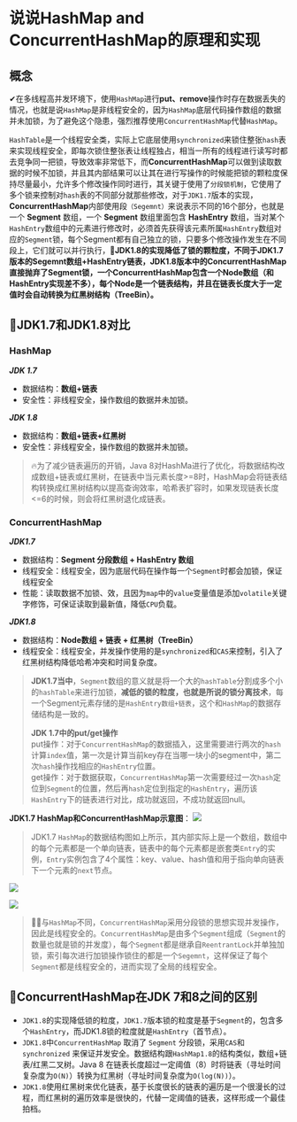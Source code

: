 # 说说HashMap and ConcurrentHashMap的原理和实现
概念
--

✔在多线程高并发环境下，使用`HashMap`进行**put、remove**操作时存在数据丢失的情况，也就是说`HashMap`是非线程安全的，因为`HashMap`底层代码操作数组的数据并未加锁，为了避免这个隐患，强烈推荐使用`ConcurrentHashMap`代替`HashMap`。

`HashTable`是一个线程安全类，实际上它底层使用`synchronized`来锁住整张`hash`表来实现线程安全，即每次锁住整张表让线程独占，相当一所有的线程进行读写时都去竞争同一把锁，导致效率非常低下，而**ConcurrentHashMap**可以做到读取数据的时候不加锁，并且其内部结果可以让其在进行写操作的时候能把锁的颗粒度保持尽量最小，允许多个修改操作同时进行，其关键于使用了`分段锁机制`，它使用了多个锁来控制对`hash`表的不同部分就那些修改，对于`JDK1.7`版本的实现，**ConcurrentHashMap**内部使用段`（Segemnt）`来说表示不同的16个部分，也就是一个 **Segment** 数组，一个 **Segment** 数组里面包含 **HashEntry** 数组，当对某个 `HashEntry`数组中的元素进行修改时，必须首先获得该元素所属`HashEntry`数组对应的`Segment`锁，每个Segment都有自己独立的锁，只要多个修改操作发生在不同段上，它们就可以并行执行，👏**JDK1.8的实现降低了锁的颗粒度，不同于JDK1.7版本的Segemnt数组+HashEntry链表，JDK1.8版本中的ConcurrentHashMap直接抛弃了Segment锁，一个ConcurrentHashMap包含一个Node数组（和HashEntry实现差不多），每个Node是一个链表结构，并且在链表长度大于一定值时会自动转换为红黑树结构（TreeBin）。** 

🌈JDK1.7和JDK1.8对比
-----------------

### HashMap

_**JDK 1.7**_

*   数据结构：**数组+链表**
*   安全性：非线程安全，操作数组的数据并未加锁。

_**JDK 1.8**_

*   数据结构：**数组+链表+红黑树**
*   安全性：非线程安全，操作数组的数据并未加锁。

> 🔥为了减少链表遍历的开销，Java 8对HashMa进行了优化，将数据结构改成数组+链表或红黑树，在链表中当元素长度>=8时，HashMap会将链表结构转换成红黑树结构以提高查询效率，哈希表扩容时，如果发现链表长度<=6的时候，则会将红黑树退化成链表。

### ConcurrentHashMap

_**JDK1.7**_

*   数据结构：**Segment 分段数组 + HashEntry 数组**
*   线程安全：线程安全，因为底层代码在操作每一个`Segment`时都会加锁，保证线程安全
*   性能：读取数据不加锁、效，且因为`map`中的`value`变量值是添加`volatile`关键字修饰，可保证读取到最新值，降低`CPU`负载。

_**JDK1.8**_

*   数据结构：**Node数组 + 链表 + 红黑树（TreeBin）**
*   线程安全：线程安全，并发操作使用的是`synchronized`和`CAS`来控制，引入了红黑树结构降低哈希冲突和时间复杂度。

> **JDK1.7当中**，`Segment`数组的意义就是将一个大的`hashTable`分割成多个小的`hashTable`来进行加锁，**减低的锁的粒度，也就是所说的锁分离技术**，每一个Segment元素存储的是`HashEntry数组+链表`，这个和`HashMap`的数据存储结构是一致的。
> 
> **JDK 1.7中的put/get操作**  
> put操作：对于`ConcurrentHashMap`的数据插入，这里需要进行两次的`hash`计算`index`值，第一次是计算当前key存在当哪一块小的segment中，第二次`hash`操作找相应的`HashEntry`位置。  
> get操作：对于数据获取，`ConcurrentHashMap`第一次需要经过一次`hash`定位到`Segment`的位置，然后再`hash`定位到指定的`HashEntry`，遍历该`HashEntry`下的链表进行对比，成功就返回，不成功就返回null。

**JDK1.7 HashMap和ConcurrentHashMap示意图**： ![](https://p3-juejin.byteimg.com/tos-cn-i-k3u1fbpfcp/acf1cacf706e463aa372d24fab9a7c7d~tplv-k3u1fbpfcp-zoom-in-crop-mark:1512:0:0:0.awebp?)

> JDK1.7 `HashMap`的数据结构图如上所示，其内部实际上是一个数组，数组中的每个元素都是一个单向链表，链表中的每个元素都是嵌套类`Entry`的实例，`Entry`实例包含了4个属性：key、value、hash值和用于指向单向链表下一个元素的`next`节点。

![](https://p6-juejin.byteimg.com/tos-cn-i-k3u1fbpfcp/96520e245dee44bca576bed407feffcb~tplv-k3u1fbpfcp-zoom-in-crop-mark:1512:0:0:0.awebp?)

![](https://p1-juejin.byteimg.com/tos-cn-i-k3u1fbpfcp/9041fdea84874b50825c11ae86ac3493~tplv-k3u1fbpfcp-zoom-in-crop-mark:1512:0:0:0.awebp?)

> 🙋‍♂️与`HashMap`不同，`ConcurrentHashMap`采用分段锁的思想实现并发操作，因此是线程安全的。`ConcurrentHashMap`是由多个`Segment`组成（`Segment`的数量也就是锁的并发度），每个`Segment`都是继承自`ReentrantLock`并单独加锁，索引每次进行加锁操作锁住的都是一个`Segemnt`，这样保证了每个`Segment`都是线程安全的，进而实现了全局的线程安全。

🎈ConcurrentHashMap在JDK 7和8之间的区别
--------------------------------

*   `JDK1.8`的实现降低锁的粒度，`JDK1.7`版本锁的粒度是基于`Segment`的，包含多个`HashEntry`，而JDK1.8锁的粒度就是`HashEntry`（首节点）。
*   `JDK1.8`中`ConcurrentHashMap` 取消了 `Segment` 分段锁，采用`CAS`和 `synchronized` 来保证并发安全。数据结构跟`HashMap1.8`的结构类似，数组+链表/红黑二叉树。Java 8 在链表长度超过一定阈值（8）时将链表（寻址时间复杂度为`O(N)`）转换为红黑树（寻址时间复杂度为`O(log(N))`）。
*   `JDK1.8`使用红黑树来优化链表，基于长度很长的链表的遍历是一个很漫长的过程，而红黑树的遍历效率是很快的，代替一定阈值的链表，这样形成一个最佳拍档。